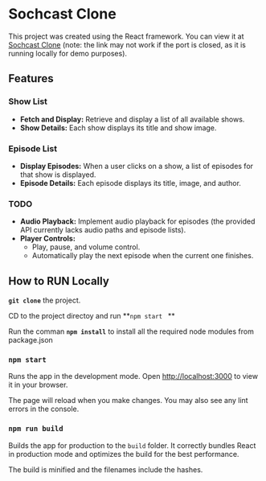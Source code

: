 # Sochcast Clone

This project was created using the React framework. You can view it at [Sochcast Clone](https://cc27-122-171-16-3.ngrok-free.app/) (note: the link may not work if the port is closed, as it is running locally for demo purposes).

## Features

### Show List
- **Fetch and Display:** Retrieve and display a list of all available shows.
- **Show Details:** Each show displays its title and show image.

### Episode List
- **Display Episodes:** When a user clicks on a show, a list of episodes for that show is displayed.
- **Episode Details:** Each episode displays its title, image, and author.

### TODO
- **Audio Playback:** Implement audio playback for episodes (the provided API currently lacks audio paths and episode lists).
- **Player Controls:**
  - Play, pause, and volume control.
  - Automatically play the next episode when the current one finishes.


## How to RUN Locally

**`git clone`** the project.

CD to the project directoy and run **`npm start
`
**

Run the comman **`npm install`** to install all the required node modules from package.json

### `npm start`

Runs the app in the development mode.
Open [http://localhost:3000](http://localhost:3000) to view it in your browser.

The page will reload when you make changes.
You may also see any lint errors in the console.

### `npm run build`

Builds the app for production to the `build` folder.
It correctly bundles React in production mode and optimizes the build for the best performance.

The build is minified and the filenames include the hashes.
